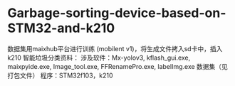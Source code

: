 # Garbage-sorting-device-based-on-STM32-and-k210
数据集用maixhub平台进行训练
(mobilent v1)，将生成文件拷入sd卡中，插入k210
智能垃圾分类资料：
涉及软件：Mx-yolov3, kflash_gui.exe, maixpyide.exe, Image_tool.exe, FFRenamePro.exe, labelImg.exe
数据集（见打包文件）
程序：STM32f103，k210

